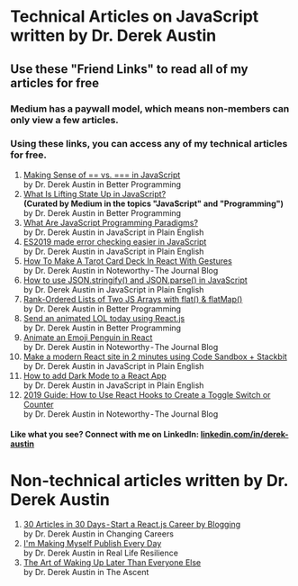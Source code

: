 # Technical Articles on JavaScript written by Dr. Derek Austin

## Use these "Friend Links" to read all of my articles for free

### Medium has a paywall model, which means non-members can only view a few articles.

### Using these links, you can access any of my technical articles for free.

1. [Making Sense of == vs. === in JavaScript](https://medium.com/better-programming/making-sense-of-vs-in-javascript-f9dbbc6352e3?source=friends_link&sk=41aba548525db38aa78ccf37c3821b9e)  
   by Dr. Derek Austin in Better Programming
1. [What Is Lifting State Up in JavaScript?](https://medium.com/better-programming/what-is-lifting-state-up-in-javascript-74fb12c6dd71?source=friends_link&sk=cec64ce34b07e3287d4998d435d0c42b)  
   **(Curated by Medium in the topics "JavaScript" and "Programming")**  
   by Dr. Derek Austin in Better Programming
1. [What Are JavaScript Programming Paradigms?](https://medium.com/javascript-in-plain-english/what-are-javascript-programming-paradigms-3ef0f576dfdb?source=friends_link&sk=2a4efe7351b328c54e45e6bc4d6ca20b)  
   by Dr. Derek Austin in JavaScript in Plain English
1. [ES2019 made error checking easier in JavaScript](https://medium.com/javascript-in-plain-english/es2019-made-error-checking-easier-in-javascript-9386e22d5794?source=friends_link&sk=717c90bca60d6c65b1d61f57c24ce1ae)  
   by Dr. Derek Austin in JavaScript in Plain English
1. [How To Make A Tarot Card Deck In React With Gestures](https://blog.usejournal.com/how-to-make-a-tarot-card-deck-in-react-with-gestures-76ab4ec8933c?source=friends_link&sk=a7a8d00747e5aa52946cc1e7c9354b3b)  
   by Dr. Derek Austin in Noteworthy - The Journal Blog
1. [How to use JSON.stringify() and JSON.parse() in JavaScript](https://medium.com/javascript-in-plain-english/how-to-use-stringify-and-parse-in-javascript-6b637b571a32?source=friends_link&sk=41e2f4e2c75d8d479c6cbd7245a7eb55)  
   by Dr. Derek Austin in JavaScript in Plain English
1. [Rank-Ordered Lists of Two JS Arrays with flat() & flatMap() ](https://medium.com/@derek_develops/rank-ordered-lists-of-two-js-arrays-with-flat-flatmap-32e0aff6c40f?source=friends_link&sk=d390f806f1aa217e0ad576f524100d92)  
   by Dr. Derek Austin in Better Programming
1. [Send an animated LOL today using React.js](https://medium.com/@derek_develops/send-an-animated-lol-today-using-react-js-aa18b09fbbed?source=friends_link&sk=a53d318e5a260186e8c10285d4d7fb61)  
   by Dr. Derek Austin in Better Programming
1. [Animate an Emoji Penguin in React](https://blog.usejournal.com/animate-an-emoji-penguin-in-react-c697e05071e5?source=friends_link&sk=bb57fe6d8597e17beff415bb649daa4e)  
   by Dr. Derek Austin in Noteworthy - The Journal Blog
1. [Make a modern React site in 2 minutes using Code Sandbox + Stackbit](https://medium.com/javascript-in-plain-english/make-a-modern-react-site-in-2-min-using-code-sandbox-stackbit-18e83c296073?source=friends_link&sk=6d4defb10b1a4a116ded5868803c12a2)  
   by Dr. Derek Austin in JavaScript in Plain English
1. [How to add Dark Mode to a React App](https://medium.com/javascript-in-plain-english/dark-mode-for-any-react-app-2019-part-1-of-a-series-on-day-night-toggles-b320ece903f7?source=friends_link&sk=db2c2507a8873ff3e753b928278472b3)  
   by Dr. Derek Austin in JavaScript in Plain English
1. [2019 Guide: How to Use React Hooks to Create a Toggle Switch or Counter](https://blog.usejournal.com/2019-guide-how-to-use-react-hooks-to-create-a-toggle-switch-or-counter-dd9f5cd7062a?source=friends_link&sk=15da0f12c35552f47455318c72bdf7eb)  
   by Dr. Derek Austin in Noteworthy - The Journal Blog

#### Like what you see? Connect with me on LinkedIn: [linkedin.com/in/derek-austin](https://linkedin.com/in/derek-austin)

# Non-technical articles written by Dr. Derek Austin

1. [30 Articles in 30 Days - Start a React.js Career by Blogging](https://medium.com/changing-careers/30-articles-in-30-days-start-a-react-js-career-on-medium-d6439da2417e)  
   by Dr. Derek Austin in Changing Careers
2. [I'm Making Myself Publish Every Day](https://medium.com/@derek_develops/im-making-myself-publish-every-day-ec29c00ad2c8?source=friends_link&sk=b9e3a4355e9b7436fae6ae808763cc45)  
   by Dr. Derek Austin in Real Life Resilience
3. [The Art of Waking Up Later Than Everyone Else](https://medium.com/the-ascent/the-art-of-waking-up-later-than-everyone-else-d9b04c60f599?source=friends_link&sk=d4fd49fa8d45630079b3de19b04fd48b)  
   by Dr. Derek Austin in The Ascent
